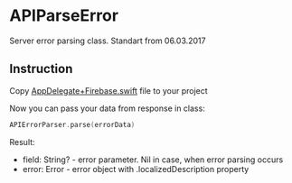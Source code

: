 APIParseError
============

Server error parsing class. Standart from 06.03.2017 

## Instruction

Copy [AppDelegate+Firebase.swift](https://github.com/steelkiwi/ErrorParse-ios/blob/master/ErrorParse/APIErrorParser.swift) file to your project

Now you can pass your data from response in class:
```swift
APIErrorParser.parse(errorData)
```

Result:
- field: String? - error parameter. Nil in case, when error parsing occurs
- error: Error - error object with .localizedDescription property
